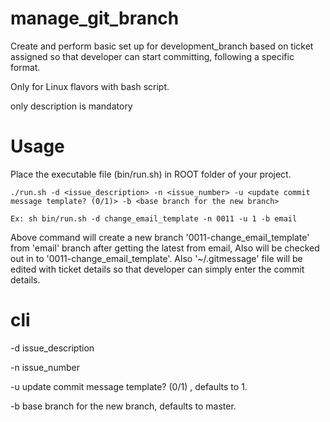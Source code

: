 # manage_git_branch
Create and perform basic set up for development_branch based on ticket assigned so that developer can start committing, following a specific format.

Only for Linux flavors with bash script.

only description is mandatory


# Usage

  Place the executable file (bin/run.sh) in ROOT folder of your project.
  
  ```
  ./run.sh -d <issue_description> -n <issue_number> -u <update commit message template? (0/1)> -b <base branch for the new branch>
  ```
  
  ```
  Ex: sh bin/run.sh -d change_email_template -n 0011 -u 1 -b email
  ```
  
  Above command will create a new branch '0011-change_email_template' from 'email' branch after getting the latest from email, Also will be checked out in to  '0011-change_email_template'. 
  Also '~/.gitmessage' file will be edited with ticket details so that developer can simply enter the commit details.
  
# cli
  -d  issue_description <mandatory>
  
  -n  issue_number
  
  -u  update commit message template? (0/1) , defaults to 1.
  
  -b  base branch for the new branch, defaults to master.
  
